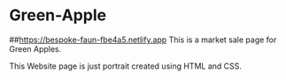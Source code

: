 # Green-Apple
##https://bespoke-faun-fbe4a5.netlify.app
This is a market sale page for Green Apples. 

This Website page is just portrait created using HTML and CSS.
